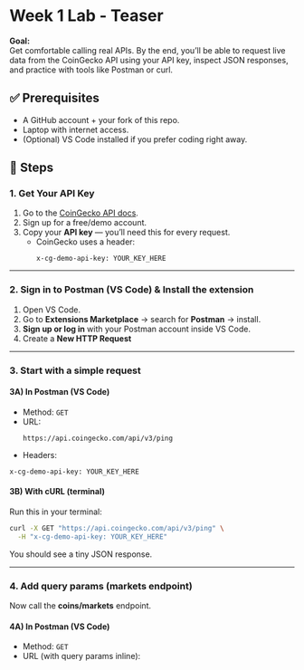 # Week 1 Lab - Teaser


**Goal:**  
Get comfortable calling real APIs. By the end, you’ll be able to request live data from the CoinGecko API using your API key, inspect JSON responses, and practice with tools like Postman or curl.


## ✅ Prerequisites

- A GitHub account + your fork of this repo.
- Laptop with internet access.
- (Optional) VS Code installed if you prefer coding right away.


## 🥅 Steps

### 1. Get Your API Key

1. Go to the [CoinGecko API docs](https://docs.coingecko.com/).
2. Sign up for a free/demo account.
3. Copy your **API key** — you’ll need this for every request.
    - CoinGecko uses a header:
        ```
        x-cg-demo-api-key: YOUR_KEY_HERE
        ```

---

### 2. Sign in to Postman (VS Code) & Install the extension

1. Open VS Code.
2. Go to **Extensions Marketplace** → search for **Postman** → install.
3. **Sign up or log in** with your Postman account inside VS Code.
4. Create a **New HTTP Request**

---

### 3. Start with a simple request

#### 3A) In Postman (VS Code)

- Method: `GET`
- URL:
	```
	https://api.coingecko.com/api/v3/ping
	```
- Headers:
```
x-cg-demo-api-key: YOUR_KEY_HERE
```

#### 3B) With cURL (terminal)

Run this in your terminal:

```bash
curl -X GET "https://api.coingecko.com/api/v3/ping" \
  -H "x-cg-demo-api-key: YOUR_KEY_HERE"
```

You should see a tiny JSON response.

---

### 4. Add query params (markets endpoint)

Now call the **coins/markets** endpoint.

#### 4A) In Postman (VS Code)
- Method: `GET`
- URL (with query params inline):
